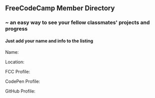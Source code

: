 ## FreeCodeCamp Member Directory
### ~ an easy way to see your fellow classmates' projects and progress
#### Just add your name and info to the listing

Name:

Location:

FCC Profile:

CodePen Profile:

GitHub Profile:
